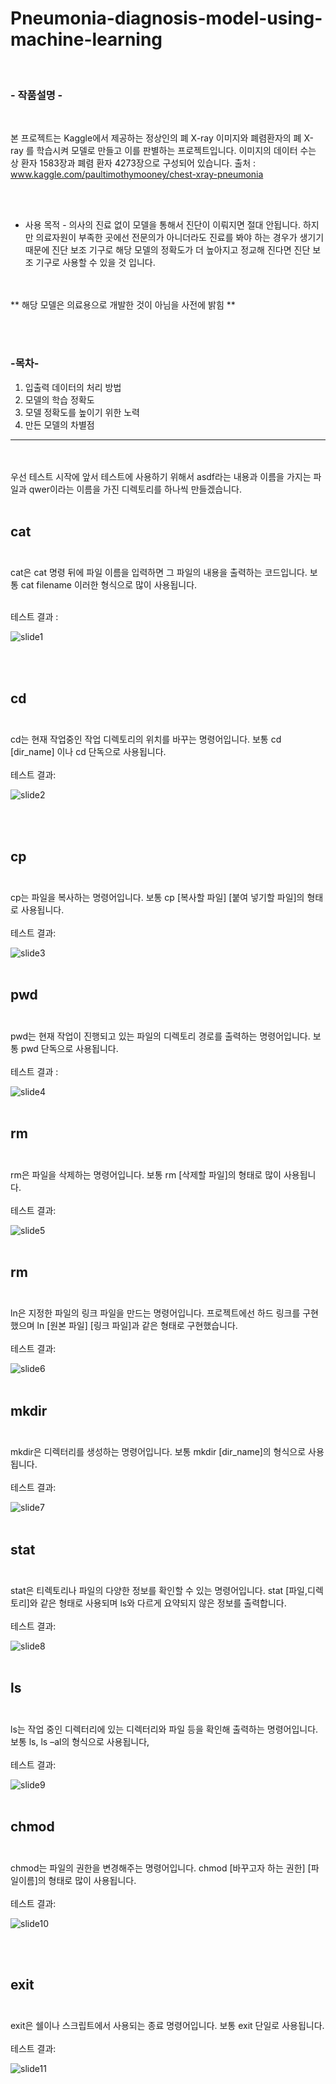 # Pneumonia-diagnosis-model-using-machine-learning

<br>

### - 작품설명 -

<br>

본 프로젝트는 Kaggle에서 제공하는 정상인의 폐 X-ray 이미지와 폐렴환자의 폐 X-ray 를 학습시켜 모델로 만들고 이를 판별하는 프로젝트입니다.
이미지의 데이터 수는 상 환자 1583장과 폐렴 환자 4273장으로 구성되어 있습니다.
출처 : www.kaggle.com/paultimothymooney/chest-xray-pneumonia

<br><br>
- 사용 목적 -
의사의 진료 없이 모델을 통해서 진단이 이뤄지면 절대 안됩니다. 하지만 의료자원이 부족한 곳에선 전문의가 아니더라도 진료를 봐야 하는 경우가 생기기 때문에 진단 보조 기구로 해당 모델의 정확도가 더 높아지고 정교해 진다면 진단 보조 기구로 사용할 수 있을 것 입니다.


<br><br>
** 해당 모델은 의료용으로 개발한 것이 아님을 사전에 밝힘 **

<br><br>

  
### -목차-

1. 입출력 데이터의 처리 방법<br>
2. 모델의 학습 정확도<br>
3. 모델 정확도를 높이기 위한 노력<br>
4. 만든 모델의 차별점<br>

<hr>

<br><br>
우선 테스트 시작에 앞서 테스트에 사용하기 위해서 asdf라는 내용과 이름을 가지는 파일과 qwer이라는 이름을 가진 디렉토리를 하나씩 만들겠습니다.
<br><br>

## cat<br><br>
cat은 cat 명령 뒤에 파일 이름을 입력하면 그 파일의 내용을 출력하는 코드입니다.
보통 cat filename 이러한 형식으로 많이 사용됩니다.
<br><br>

테스트 결과 :

![slide1](https://github.com/LeeHyunHo270/ImageSave/blob/main/MiniShell/cat.jpg?raw=true)

<br><br>

## cd<br><br>
cd는 현재 작업중인 작업 디렉토리의 위치를 바꾸는 명령어입니다. 보통 cd [dir_name] 이나 cd 단독으로 사용됩니다.
<br><br>
테스트 결과:

![slide2](https://github.com/LeeHyunHo270/ImageSave/blob/main/MiniShell/cd.jpg?raw=true)

<br><br>

## cp<br><br>
cp는 파일을 복사하는 명령어입니다. 보통 cp [복사할 파일] [붙여 넣기할 파일]의 형태로 사용됩니다.
<br><br>
테스트 결과:

![slide3](https://github.com/LeeHyunHo270/ImageSave/blob/main/MiniShell/cp.jpg?raw=true)
<br><br>

## pwd<br><br>
pwd는 현재 작업이 진행되고 있는 파일의 디렉토리 경로를 출력하는 명령어입니다. 보통 pwd 단독으로 사용됩니다.
<br><br>
테스트 결과 :

![slide4](https://github.com/LeeHyunHo270/ImageSave/blob/main/MiniShell/pwd.jpg?raw=true)
<br><br>

## rm<br><br>
rm은 파일을 삭제하는 명령어입니다. 보통 rm [삭제할 파일]의 형태로 많이 사용됩니다.
<br><br>
테스트 결과:

![slide5](https://github.com/LeeHyunHo270/ImageSave/blob/main/MiniShell/rm.jpg?raw=true)
<br><br>


## rm<br><br>
ln은 지정한 파일의 링크 파일을 만드는 명령어입니다. 프로젝트에선 하드 링크를 구현했으며 ln [원본 파일] [링크 파일]과 같은 형태로 구현했습니다.
<br><br>
테스트 결과:

![slide6](https://github.com/LeeHyunHo270/ImageSave/blob/main/MiniShell/ln.jpg?raw=true)
<br><br>

## mkdir<br><br>
mkdir은 디렉터리를 생성하는 명령어입니다. 보통 mkdir [dir_name]의 형식으로 사용됩니다.
<br><br>
테스트 결과:

![slide7](https://github.com/LeeHyunHo270/ImageSave/blob/main/MiniShell/mkdir.jpg?raw=true)
<br><br>

## stat<br><br>
stat은 티렉토리나 파일의 다양한 정보를 확인할 수 있는 명령어입니다. stat [파일,디렉토리]와 같은 형태로 사용되며 ls와 다르게 요약되지 않은 정보를 출력합니다.
<br><br>
테스트 결과:

![slide8](https://github.com/LeeHyunHo270/ImageSave/blob/main/MiniShell/stat.jpg?raw=true)
<br><br>

## ls<br><br>
ls는 작업 중인 디렉터리에 있는 디렉터리와 파일 등을 확인해 출력하는 명령어입니다. 보통 ls, ls –al의 형식으로 사용됩니다,
<br><br>
테스트 결과:

![slide9](https://github.com/LeeHyunHo270/ImageSave/blob/main/MiniShell/ls.jpg?raw=true)
<br><br>

## chmod<br><br>
chmod는 파일의 권한을 변경해주는 명령어입니다. chmod [바꾸고자 하는 권한] [파일이름]의 형태로 많이 사용됩니다.
<br><br>
테스트 결과:

![slide10](https://github.com/LeeHyunHo270/ImageSave/blob/main/MiniShell/chmod.jpg?raw=true)

<br><br>
## exit<br><br>
exit은 쉘이나 스크립트에서 사용되는 종료 명령어입니다. 보통 exit 단일로 사용됩니다.
<br><br>
테스트 결과:

![slide11](https://github.com/LeeHyunHo270/ImageSave/blob/main/MiniShell/exit.jpg?raw=true)

